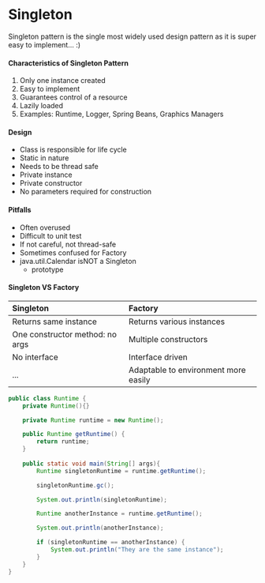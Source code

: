 # Singleton

Singleton pattern is the single most widely used design pattern as it is
super easy to implement... :)

#### Characteristics of Singleton Pattern

1. Only one instance created
2. Easy to implement
3. Guarantees control of a resource
4. Lazily loaded
5. Examples: Runtime, Logger, Spring Beans, Graphics Managers

#### Design

- Class is responsible for life cycle
- Static in nature
- Needs to be thread safe
- Private instance
- Private constructor
- No parameters required for construction


#### Pitfalls

- Often overused
- Difficult to unit test
- If not careful, not thread-safe
- Sometimes confused for Factory
- java.util.Calendar isNOT a Singleton
  - prototype

#### Singleton VS Factory

| Singleton                       | Factory                              |
|:--------------------------------|:-------------------------------------|
| Returns same instance           | Returns various instances            |
| One constructor method: no args | Multiple constructors                |
| No interface                    | Interface driven                     |
| ...                             | Adaptable to environment more easily |


```java
public class Runtime { 
    private Runtime(){}

    private Runtime runtime = new Runtime();

    public Runtime getRuntime() {
        return runtime;
    }
    
    public static void main(String[] args){
        Runtime singletonRuntime = runtime.getRuntime();

        singletonRuntime.gc();

        System.out.println(singletonRuntime);

        Runtime anotherInstance = runtime.getRuntime();

        System.out.println(anotherInstance);

        if (singletonRuntime == anotherInstance) {
            System.out.println("They are the same instance");
        }
    }
}
```

